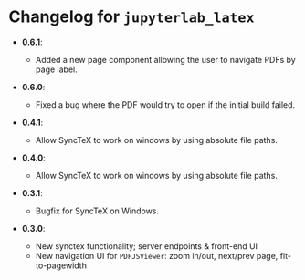 # Changelog for `jupyterlab_latex`

- **0.6.1**:

  - Added a new page component allowing the user to navigate PDFs by page label.

- **0.6.0**:

  - Fixed a bug where the PDF would try to open if the initial build failed.

- **0.4.1**:

  - Allow SyncTeX to work on windows by using absolute file paths.

- **0.4.0**:

  - Allow SyncTeX to work on windows by using absolute file paths.

- **0.3.1**:

  - Bugfix for SyncTeX on Windows.

- **0.3.0**:
  - New synctex functionality; server endpoints & front-end UI
  - New navigation UI for `PDFJSViewer`: zoom in/out, next/prev page, fit-to-pagewidth
